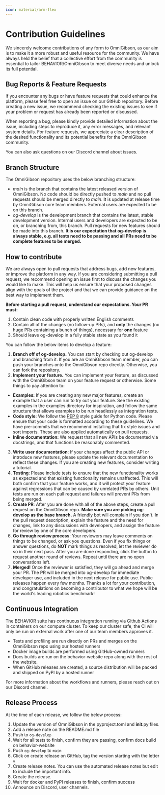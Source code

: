 ```yaml
---
icon: material/arm-flex
---
```


# **Contribution Guidelines**

We sincerely welcome contributions of any form to OmniGibson, as our aim is to make it a more robust and useful resource for the community. We have always held the belief that a collective effort from the community is essential to tailor BEHAVIOR/OmniGibson to meet diverse needs and unlock its full potential. 

## **Bug Reports & Feature Requests**

If you encounter any bugs or have feature requests that could enhance the platform, please feel free to open an issue on our GitHub repository. Before creating a new issue, we recommend checking the existing issues to see if your problem or request has already been reported or discussed. 

When reporting a bug, please kindly provide detailed information about the issue, including steps to reproduce it, any error messages, and relevant system details. For feature requests, we appreciate a clear description of the desired functionality and its potential benefits for the OmniGibson community.

You can also ask questions on our Discord channel about issues.

## **Branch Structure**

The OmniGibson repository uses the below branching structure:

* *main* is the branch that contains the latest released version of OmniGibson. No code should be directly pushed to *main* and no pull requests should be merged directly to *main*. It is updated at release time by OmniGibson core team members. External users are expected to be on this branch.
* *og-develop* is the development branch that contains the latest, stable development version. Internal users and developers are expected to be on, or branching from, this branch. Pull requests for new features should be made into this branch. **It is our expectation that og-develop is always stable, e.g. all tests need to be passing and all PRs need to be complete features to be merged.**

## **How to contribute**

We are always open to pull requests that address bugs, add new features, or improve the platform in any way. If you are considering submitting a pull request, we recommend opening an issue first to discuss the changes you would like to make. This will help us ensure that your proposed changes align with the goals of the project and that we can provide guidance on the best way to implement them.

**Before starting a pull request, understand our expectations. Your PR must:**

1. Contain clean code with properly written English comments
2. Contain all of the changes (no follow-up PRs), and **only** the changes (no huge PRs containing a bunch of things), necessary for **one** feature
3. Should leave og-develop in a fully stable state as you found it

You can follow the below items to develop a feature:

1. **Branch off of og-develop.** You can start by checking out og-develop and branching from it. If you are an OmniGibson team member, you can push your branches onto the OmniGibson repo directly. Otherwise, you can fork the repository.
2. **Implement your feature.** You can implement your feature, as discussed with the OmniGibson team on your feature request or otherwise. Some things to pay attention to:
  - **Examples:** If you are creating any new major features, create an example that a user can run to try out your feature. See the existing examples in the examples directory for inspiration, and follow the same structure that allows examples to be run headlessly as integration tests.
  - **Code style:** We follow the [PEP 8](https://www.python.org/dev/peps/pep-0008/) style guide for Python code. Please ensure that your code is formatted according to these guidelines. We have pre-commits that we recommend installing that fix style issues and sort imports. These are also applied automatically on pull requests.
  - **Inline documentation:** We request that all new APIs be documented via docstrings, and that functions be reasonably commented.
3. **Write user documentation**: If your changes affect the public API or introduce new features, please update the relevant documentation to reflect these changes. If you are creating new features, consider writing a tutorial.
4. **Testing**: Please include tests to ensure that the new functionality works as expected and that existing functionality remains unaffected. This will both confirm that your feature works, and it will protect your feature against regressions that can be caused by unrelated PRs by others. Unit tests are run on each pull request and failures will prevent PRs from being merged.
5. **Create PR**: After you are done with all of the above steps, create a pull request on the OmniGibson repo. **Make sure you are picking og-develop as the base branch.** A friendly bot will complain if you don't. In the pull request description, explain the feature and the need for changes, link to any discussions with developers, and assign the feature for review by one of the core developers.
6. **Go through review process**: Your reviewers may leave comments on things to be changed, or ask you questions. Even if you fix things or answer questions, do **NOT** mark things as resolved, let the reviewer do so in their next pass. After you are done responding, click the button to request another round of reviews. Repeat until there are no open conversations left.
7. **Merged!** Once the reviewer is satisfied, they will go ahead and merge your PR. The PR will be merged into og-develop for immediate developer use, and included in the next release for public use. Public releases happen every few months. Thanks a lot for your contribution, and congratulations on becoming a contributor to what we hope will be the world's leading robotics benchmark!

## **Continuous Integration**
The BEHAVIOR suite has continuous integration running via Github Actions in containers on our compute cluster. To keep our cluster safe, the CI will only be run on external work after one of our team members approves it.

* Tests and profiling are run directly on PRs and merges on the OmniGibson repo using our hosted runners
* Docker image builds are performed using GitHub-owned runners
* Docs builds are run on the behavior-website repo along with the rest of the website.
* When GitHub releases are created, a source distribution will be packed and shipped on PyPI by a hosted runner

For more information about the workflows and runners, please reach out on our Discord channel.

## **Release Process**
At the time of each release, we follow the below process:

1. Update the version of OmniGibson in the pyproject.toml and __init__.py files.
2. Add a release note on the README.md file
3. Push to `og-develop`
4. Wait for all tests to finish, confirm they are passing, confirm docs build on behavior-website
5. Push `og-develop` to `main`
6. Click on create release on GitHub, tag the version starting with the letter `v`
7. Create release notes. You can use the automated release notes but edit to include the important info.
8. Create the release.
9. Wait for docker and PyPI releases to finish, confirm success
10. Announce on Discord, user channels.